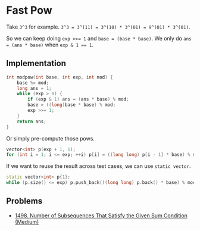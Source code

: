 # Fast Pow

Take `3^3` for example. `3^3 = 3^(11) = 3^(10) * 3^(01) = 9^(01) * 3^(01)`.

So we can keep doing `exp >>= 1` and `base = (base * base)`. We only do `ans = (ans * base)` when `exp & 1 == 1`.

## Implementation

```cpp
int modpow(int base, int exp, int mod) {
    base %= mod;
    long ans = 1;
    while (exp > 0) {
        if (exp & 1) ans = (ans * base) % mod;
        base = ((long)base * base) % mod;
        exp >>= 1;
    }
    return ans;
}
```

Or simply pre-compute those pows.

```cpp
vector<int> p(exp + 1, 1);
for (int i = 1; i <= exp; ++i) p[i] = ((long long) p[i - 1] * base) % mod;
```

If we want to reuse the result across test cases, we can use `static vector`.

```cpp
static vector<int> p{1};
while (p.size() <= exp) p.push_back(((long long) p.back() * base) % mod);
```

## Problems

* [1498. Number of Subsequences That Satisfy the Given Sum Condition \(Medium\)](https://leetcode.com/problems/number-of-subsequences-that-satisfy-the-given-sum-condition/)

